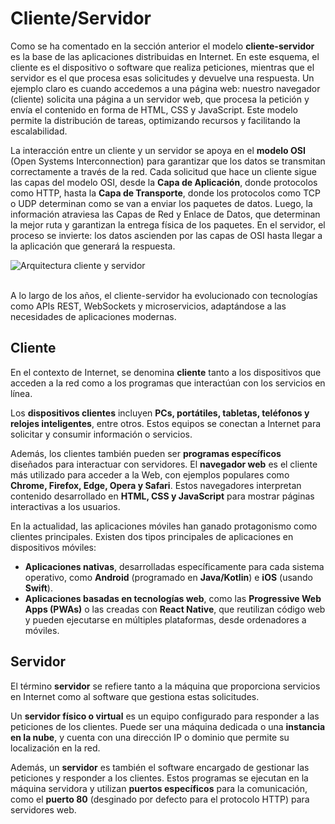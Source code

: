 # Cliente/Servidor

Como se ha comentado en la sección anterior el modelo **cliente-servidor** es la base de las aplicaciones distribuidas en Internet. En este esquema, el cliente es el dispositivo o software que realiza peticiones, mientras que el servidor es el que procesa esas solicitudes y devuelve una respuesta. Un ejemplo claro es cuando accedemos a una página web: nuestro navegador (cliente) solicita una página a un servidor web, que procesa la petición y envía el contenido en forma de HTML, CSS y JavaScript. Este modelo permite la distribución de tareas, optimizando recursos y facilitando la escalabilidad.


La interacción entre un cliente y un servidor se apoya en el **modelo OSI** (Open Systems Interconnection) para garantizar que los datos se transmitan correctamente a través de la red. Cada solicitud que hace un cliente sigue las capas del modelo OSI, desde la **Capa de Aplicación**, donde protocolos como HTTP, hasta la **Capa de Transporte**, donde los protocolos como TCP o UDP determinan como se van a enviar los paquetes de datos. Luego, la información atraviesa las Capas de Red y Enlace de Datos, que determinan la mejor ruta y garantizan la entrega física de los paquetes. En el servidor, el proceso se invierte: los datos ascienden por las capas de OSI hasta llegar a la aplicación que generará la respuesta. 

<div class="img-center">
    <img src="_images/introduccion/client-server.png" alt="Arquitectura cliente y servidor" />
</div>

<br>


A lo largo de los años, el cliente-servidor ha evolucionado con tecnologías como APIs REST, WebSockets y microservicios, adaptándose a las necesidades de aplicaciones modernas.

## Cliente

En el contexto de Internet, se denomina **cliente** tanto a los dispositivos que acceden a la red como a los programas que interactúan con los servicios en línea.  

Los **dispositivos clientes** incluyen **PCs, portátiles, tabletas, teléfonos y relojes inteligentes**, entre otros. Estos equipos se conectan a Internet para solicitar y consumir información o servicios.  

Además, los clientes también pueden ser **programas específicos** diseñados para interactuar con servidores. El **navegador web** es el cliente más utilizado para acceder a la Web, con ejemplos populares como **Chrome, Firefox, Edge, Opera y Safari**. Estos navegadores interpretan contenido desarrollado en **HTML, CSS y JavaScript** para mostrar páginas interactivas a los usuarios.

En la actualidad, las aplicaciones móviles han ganado protagonismo como clientes principales. Existen dos tipos principales de aplicaciones en dispositivos móviles:

- **Aplicaciones nativas**, desarrolladas específicamente para cada sistema operativo, como **Android** (programado en **Java/Kotlin**) e **iOS** (usando **Swift**).  
- **Aplicaciones basadas en tecnologías web**, como las **Progressive Web Apps (PWAs)** o las creadas con **React Native**, que reutilizan código web y pueden ejecutarse en múltiples plataformas, desde ordenadores a móviles.  

## Servidor  

El término **servidor** se refiere tanto a la máquina que proporciona servicios en Internet como al software que gestiona estas solicitudes.  

Un **servidor físico o virtual** es un equipo configurado para responder a las peticiones de los clientes. Puede ser una máquina dedicada o una **instancia en la nube**, y cuenta con una dirección IP o dominio que permite su localización en la red.  

Además, un **servidor** es también el software encargado de gestionar las peticiones y responder a los clientes. Estos programas se ejecutan en la máquina servidora y utilizan **puertos específicos** para la comunicación, como el **puerto 80** (desginado por defecto para el protocolo HTTP) para servidores web.  